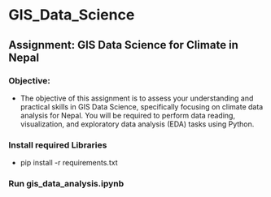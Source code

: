 # GIS_Data_Science
## Assignment: GIS Data Science for Climate in Nepal
### Objective:
- The objective of this assignment is to assess your understanding and practical skills in GIS Data Science, specifically focusing on climate data analysis for Nepal. You will be required to perform data reading, visualization, and exploratory data analysis (EDA) tasks using Python.


### Install required Libraries
- pip install -r requirements.txt

### Run gis_data_analysis.ipynb 
